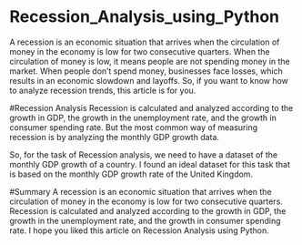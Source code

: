 # Recession_Analysis_using_Python
A recession is an economic situation that arrives when the circulation of money in the economy is low for two consecutive quarters.  When the circulation of money is low, it means people are not spending money in the market. When people don’t spend money, businesses face losses, which results in an economic slowdown and layoffs.
So, if you want to know how to analyze recession trends, this article is for you.

#Recession Analysis
Recession is calculated and analyzed according to the growth in GDP, the growth in the unemployment rate, and the growth in consumer spending rate. But the most common way of measuring recession is by analyzing the monthly GDP growth data.

So, for the task of Recession analysis, we need to have a dataset of the monthly GDP growth of a country. I found an ideal dataset for this task that is based on the monthly GDP growth rate of the United Kingdom.

#Summary
A recession is an economic situation that arrives when the circulation of money in the economy is low for two consecutive quarters. Recession is calculated and analyzed according to the growth in GDP, the growth in the unemployment rate, and the growth in consumer spending rate. I hope you liked this article on Recession Analysis using Python. 
